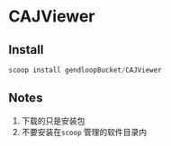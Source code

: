# CAJViewer

## Install

```powershell
scoop install gendloopBucket/CAJViewer
```

## Notes

1. 下载的只是安装包
2. 不要安装在`scoop` 管理的软件目录内
